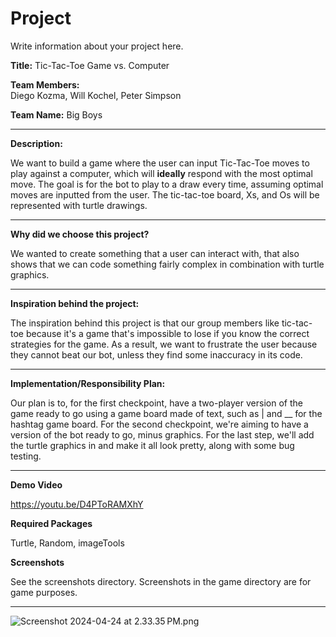 # Project
Write information about your project here.

**Title:** 
Tic-Tac-Toe Game vs. Computer

**Team Members:**  
Diego Kozma, Will Kochel, Peter Simpson

**Team Name:** 
Big Boys

_____

**Description:**

We want to build a game where the user can input Tic-Tac-Toe moves to play against a computer, which will 
**ideally** respond with the most optimal move. The goal is for the bot to play to a draw every time, assuming optimal
moves are inputted from the user. The tic-tac-toe board, Xs, and Os will be represented with turtle drawings.
_____

**Why did we choose this project?**

We wanted to create something that a user can interact with, that also shows that we can code something fairly complex
in combination with turtle graphics.

_____

**Inspiration behind the project:**

The inspiration behind this project is that our group members like tic-tac-toe because it's a game that's impossible
to lose if you know the correct strategies for the game. As a result, we want to frustrate the user because they 
cannot beat our bot, unless they find some inaccuracy in its code.
_____

**Implementation/Responsibility Plan:**

Our plan is to, for the first checkpoint, have a two-player version of the game ready to go using a game board made of
text, such as | and __ for the hashtag game board. For the second checkpoint, we're aiming to have a version of the bot 
ready to go, minus graphics. For the last step, we'll add the turtle graphics in and make it all look pretty, along with
some bug testing.

_____

**Demo Video**

https://youtu.be/D4PToRAMXhY

**Required Packages**

Turtle, Random, imageTools

**Screenshots**

See the screenshots directory. Screenshots in the game directory are for game purposes.

_____

![Screenshot 2024-04-24 at 2.33.35 PM.png](..%2F..%2F..%2FDesktop%2FScreenshot%202024-04-24%20at%202.33.35%E2%80%AFPM.png)